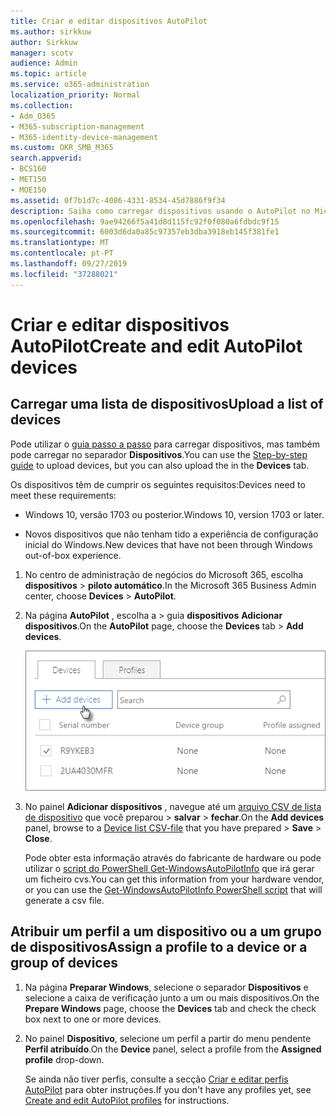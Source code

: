```yaml
---
title: Criar e editar dispositivos AutoPilot
ms.author: sirkkuw
author: Sirkkuw
manager: scotv
audience: Admin
ms.topic: article
ms.service: o365-administration
localization_priority: Normal
ms.collection:
- Adm_O365
- M365-subscription-management
- M365-identity-device-management
ms.custom: OKR_SMB_M365
search.appverid:
- BCS160
- MET150
- MOE150
ms.assetid: 0f7b1d7c-4086-4331-8534-45d7886f9f34
description: Saiba como carregar dispositivos usando o AutoPilot no Microsoft 365 Business. Você pode atribuir um perfil a um dispositivo ou a um grupo de dispositivos.
ms.openlocfilehash: 9ae94266f5a41d8d115fc92f0f080a6fdbdc9f15
ms.sourcegitcommit: 6003d6da0a85c97357eb3dba3918eb145f381fe1
ms.translationtype: MT
ms.contentlocale: pt-PT
ms.lasthandoff: 09/27/2019
ms.locfileid: "37288021"
---
```

# <a name="create-and-edit-autopilot-devices"></a><span data-ttu-id="f529e-104">Criar e editar dispositivos AutoPilot</span><span class="sxs-lookup"><span data-stu-id="f529e-104">Create and edit AutoPilot devices</span></span>

## <a name="upload-a-list-of-devices"></a><span data-ttu-id="f529e-105">Carregar uma lista de dispositivos</span><span class="sxs-lookup"><span data-stu-id="f529e-105">Upload a list of devices</span></span>

<span data-ttu-id="f529e-106">Pode utilizar o [guia passo a passo](add-autopilot-devices-and-profile.md) para carregar dispositivos, mas também pode carregar no separador **Dispositivos**.</span><span class="sxs-lookup"><span data-stu-id="f529e-106">You can use the [Step-by-step guide](add-autopilot-devices-and-profile.md) to upload devices, but you can also upload the in the **Devices** tab.</span></span> 
  
<span data-ttu-id="f529e-107">Os dispositivos têm de cumprir os seguintes requisitos:</span><span class="sxs-lookup"><span data-stu-id="f529e-107">Devices need to meet these requirements:</span></span>
  
- <span data-ttu-id="f529e-108">Windows 10, versão 1703 ou posterior.</span><span class="sxs-lookup"><span data-stu-id="f529e-108">Windows 10, version 1703 or later.</span></span>
    
- <span data-ttu-id="f529e-109">Novos dispositivos que não tenham tido a experiência de configuração inicial do Windows.</span><span class="sxs-lookup"><span data-stu-id="f529e-109">New devices that have not been through Windows out-of-box experience.</span></span>

1. <span data-ttu-id="f529e-110">No centro de administração de negócios do Microsoft 365, escolha **dispositivos** \> **piloto automático**.</span><span class="sxs-lookup"><span data-stu-id="f529e-110">In the Microsoft 365 Business Admin center, choose **Devices** \> **AutoPilot**.</span></span>
  
2. <span data-ttu-id="f529e-111">Na página **AutoPilot** , escolha a \> guia **dispositivos** **Adicionar dispositivos**.</span><span class="sxs-lookup"><span data-stu-id="f529e-111">On the **AutoPilot** page, choose the **Devices** tab \> **Add devices**.</span></span>
    
    ![In the Devices tab, choose Add devices.](media/6ba81e22-c873-40ad-8a72-ce64d15ea6ba.png)
  
3. <span data-ttu-id="f529e-113">No painel **Adicionar dispositivos** , navegue até um [arquivo CSV de lista de dispositivo](https://support.office.com/article/932e3676-2491-49f0-9177-d893d2f5276e) que você preparou \> **salvar** \> **fechar**.</span><span class="sxs-lookup"><span data-stu-id="f529e-113">On the **Add devices** panel, browse to a [Device list CSV-file](https://support.office.com/article/932e3676-2491-49f0-9177-d893d2f5276e) that you have prepared \> **Save** \> **Close**.</span></span>
    
    <span data-ttu-id="f529e-114">Pode obter esta informação através do fabricante de hardware ou pode utilizar o [script do PowerShell Get-WindowsAutoPilotInfo](https://www.powershellgallery.com/packages/Get-WindowsAutoPilotInfo) que irá gerar um ficheiro cvs.</span><span class="sxs-lookup"><span data-stu-id="f529e-114">You can get this information from your hardware vendor, or you can use the [Get-WindowsAutoPilotInfo PowerShell script](https://www.powershellgallery.com/packages/Get-WindowsAutoPilotInfo) that will generate a csv file.</span></span> 
    
## <a name="assign-a-profile-to-a-device-or-a-group-of-devices"></a><span data-ttu-id="f529e-115">Atribuir um perfil a um dispositivo ou a um grupo de dispositivos</span><span class="sxs-lookup"><span data-stu-id="f529e-115">Assign a profile to a device or a group of devices</span></span>

1. <span data-ttu-id="f529e-116">Na página **Preparar Windows**, selecione o separador **Dispositivos** e selecione a caixa de verificação junto a um ou mais dispositivos.</span><span class="sxs-lookup"><span data-stu-id="f529e-116">On the **Prepare Windows** page, choose the **Devices** tab and check the check box next to one or more devices.</span></span> 
    
2. <span data-ttu-id="f529e-117">No painel **Dispositivo**, selecione um perfil a partir do menu pendente **Perfil atribuído**.</span><span class="sxs-lookup"><span data-stu-id="f529e-117">On the **Device** panel, select a profile from the **Assigned profile** drop-down.</span></span> 
    
    <span data-ttu-id="f529e-118">Se ainda não tiver perfis, consulte a secção [Criar e editar perfis AutoPilot](create-and-edit-autopilot-profiles.md) para obter instruções.</span><span class="sxs-lookup"><span data-stu-id="f529e-118">If you don't have any profiles yet, see [Create and edit AutoPilot profiles](create-and-edit-autopilot-profiles.md) for instructions.</span></span> 
    
